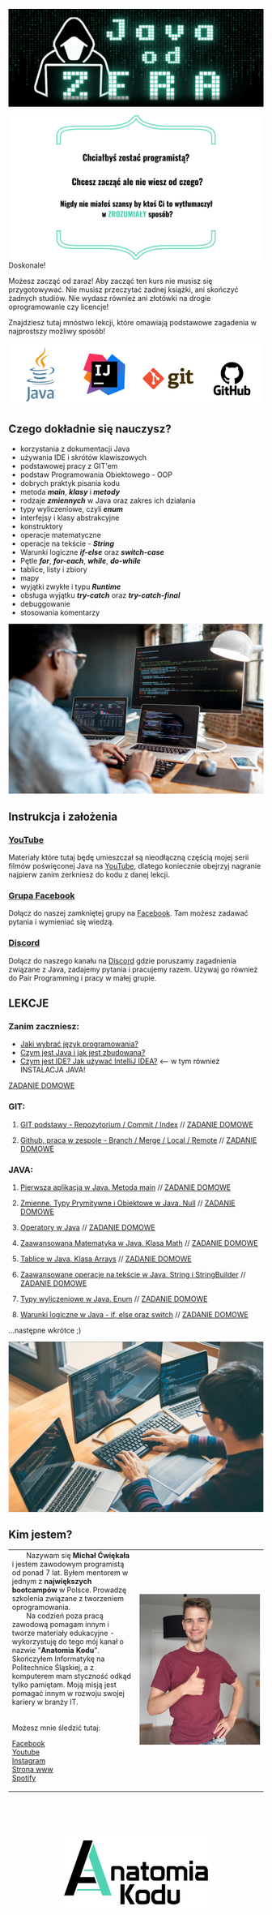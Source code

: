 <p align="center">
    <img src="docs/images/logo-jo0.png" width="800">
</p>

![opis](docs/images/java-repo-opis.png)
Doskonale! 

Możesz zacząć od zaraz! Aby zacząć ten kurs nie musisz się przygotowywać. Nie musisz przeczytać żadnej książki, ani skończyć żadnych studiów. Nie wydasz również ani złotówki na drogie oprogramowanie czy licencje! 

Znajdziesz tutaj mnóstwo lekcji, które omawiają podstawowe zagadenia w najprostszy możliwy sposób!    

![logo](docs/images/stack4.png)

## Czego dokładnie się nauczysz?
* korzystania z dokumentacji Java
* używania IDE i skrótów klawiszowych
* podstawowej pracy z GIT'em
* podstaw Programowania Obiektowego - OOP
* dobrych praktyk pisania kodu
* metoda ***main***, ***klasy*** i ***metody***
* rodzaje ***zmiennych*** w Java oraz zakres ich działania
* typy wyliczeniowe, czyli ***enum***
* interfejsy i klasy abstrakcyjne
* konstruktory
* operacje matematyczne
* operacje na tekście - ***String***
* Warunki logiczne ***if-else*** oraz ***switch-case***
* Pętle ***for***, ***for-each***, ***while***, ***do-while***
* tablice, listy i zbiory
* mapy
* wyjątki zwykłe i typu ***Runtime***
* obsługa wyjątku ***try-catch*** oraz ***try-catch-final***
* debuggowanie
* stosowania komentarzy

![zdjecie](docs/images/photo1.png)

## Instrukcja i założenia
### [YouTube](https://www.youtube.com/c/AnatomiaKodu)
Materiały które tutaj będę umieszczał są nieodłączną częścią mojej serii filmów poświęconej Java na [YouTube](https://www.youtube.com/c/AnatomiaKodu), dlatego koniecznie obejrzyj nagranie najpierw zanim zerkniesz do kodu z danej lekcji.

### [Grupa Facebook](https://www.facebook.com/groups/jak.zostac.programista.2)
Dołącz do naszej zamkniętej grupy na [Facebook](https://www.facebook.com/groups/jak.zostac.programista.2). Tam możesz zadawać pytania i wymieniać się wiedzą.

### [Discord](https://discord.gg/5BRYXqKr)
Dołącz do naszego kanału na [Discord](https://discord.gg/5BRYXqKr) gdzie poruszamy zagadnienia związane z Java, zadajemy pytania i pracujemy razem. Używaj go również do Pair Programming i pracy w małej grupie.

## LEKCJE
### Zanim zaczniesz:
- [Jaki wybrać język programowania?](https://www.youtube.com/watch?v=NvMyhQPUrbo&t=2s&ab_channel=AnatomiaKodu)
- [Czym jest Java i jak jest zbudowana?](https://www.youtube.com/watch?v=bfB4H61K2Lk&t=2s&ab_channel=AnatomiaKodu)
- [Czym jest IDE? Jak używać IntelliJ IDEA?](https://www.youtube.com/watch?v=cqtN7eLD5yU&t=234s&ab_channel=AnatomiaKodu) <-- w tym również INSTALACJA JAVA!

[ZADANIE DOMOWE](docs/zadanie/lekcja-ide.md)

### GIT:
1. [GIT podstawy - Repozytorium / Commit / Index](https://youtu.be/M5dx1Lc7I-I) // [ZADANIE DOMOWE](docs/zadanie/lekcja-git.md)

2. [Github, praca w zespole - Branch / Merge / Local / Remote](https://youtu.be/5q92gM-iNFg) // [ZADANIE DOMOWE](docs/zadanie/lekcja-github.md)

### JAVA:
1. [Pierwsza aplikacja w Java. Metoda main](https://youtu.be/5urFjZd2_9E) // [ZADANIE DOMOWE](docs/zadanie/lekcja1.md)

2. [Zmienne. Typy Prymitywne i Obiektowe w Java. Null](https://youtu.be/gBubcHlzKyg) // [ZADANIE DOMOWE](docs/zadanie/lekcja2.md)

3. [Operatory w Java](https://youtu.be/FNHousyhnaM) // [ZADANIE DOMOWE](docs/zadanie/lekcja3.md)

4. [Zaawansowana Matematyka w Java. Klasa Math](https://youtu.be/NTjzzFlAXvY) // [ZADANIE DOMOWE](docs/zadanie/lekcja4.md)

5. [Tablice w Java. Klasa Arrays](https://youtu.be/x1tNx84OTtM) // [ZADANIE DOMOWE](docs/zadanie/lekcja5.md)

6. [Zaawansowane operacje na tekście w Java. String i StringBuilder](https://youtu.be/w-5P480lnGI) // [ZADANIE DOMOWE](docs/zadanie/lekcja6.md)

7. [Typy wyliczeniowe w Java. Enum](https://youtu.be/CrZ_5F26E-E) // [ZADANIE DOMOWE](docs/zadanie/lekcja7.md)

8. [Warunki logiczne w Java - if, else oraz switch](https://youtu.be/KJuwSUXM18E) // [ZADANIE DOMOWE](docs/zadanie/lekcja8.md)

...następne wkrótce ;)

![zdjecie](docs/images/photo2.png)

## Kim jestem?
<table border="0">
  <tr>
    <td width="50%" valign="top">
&emsp;&emsp;Nazywam się <b>Michał Ćwiękała</b> i jestem zawodowym programistą od ponad 7 lat. Byłem mentorem w jednym z <b>największych bootcampów</b> w Polsce. Prowadzę szkolenia związane z tworzeniem oprogramowania. <br/>
&emsp;&emsp;Na codzień poza pracą zawodową pomagam innym i tworze materiały edukacyjne - wykorzystuję do tego mój kanał o nazwie "<b>Anatomia Kodu</b>". Skończyłem Informatykę na Politechnice Śląskiej, a z komputerem mam styczność odkąd tylko pamiętam. Moją misją jest pomagać innym w rozwoju swojej kariery w branży IT.
<br/><br/><br/>
Możesz mnie śledzić tutaj:

[Facebook](https://www.facebook.com/AnatomiaKodu)  
[Youtube](https://www.youtube.com/c/AnatomiaKodu)  
[Instagram](https://www.instagram.com/anatomiakodu/)  
[Strona www](https://anatomiakodu.pl/)  
[Spotify](https://open.spotify.com/show/3aXS6JAvx91eApuUZ9O7XA)
</td>
    <td><img src="./docs/images/MichalCwiekala.png"/></td>
  </tr>
</table>

<div style="padding: 30px; width: 800px"></div>
<p align="center">
    <img src="docs/images/logo-ak.png" width="300">
</p>